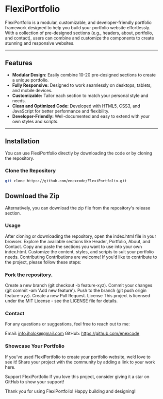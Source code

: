 # **FlexiPortfolio**

FlexiPortfolio is a modular, customizable, and developer-friendly portfolio framework designed to help you build your portfolio website effortlessly. With a collection of pre-designed sections (e.g., headers, about, portfolio, and contact), users can combine and customize the components to create stunning and responsive websites.

---

## **Features**

- **Modular Design:** Easily combine 10-20 pre-designed sections to create a unique portfolio.
- **Fully Responsive:** Designed to work seamlessly on desktops, tablets, and mobile devices.
- **Customizable:** Tailor each section to match your personal style and needs.
- **Clean and Optimized Code:** Developed with HTML5, CSS3, and JavaScript for better performance and flexibility.
- **Developer-Friendly:** Well-documented and easy to extend with your own styles and scripts.

---

## **Installation**

You can use FlexiPortfolio directly by downloading the code or by cloning the repository.

### **Clone the Repository**
```bash
git clone https://github.com/enexcode/FlexiPortfolio.git
```
## Download the Zip 
Alternatively, you can download the zip file from the repository's release section.

### Usage
After cloning or downloading the repository, open the index.html file in your browser.
Explore the available sections like Header, Portfolio, About, and Contact.
Copy and paste the sections you want to use into your own index.html.
Customize the content, styles, and scripts to suit your portfolio needs.
Contributing
Contributions are welcome! If you'd like to contribute to the project, please follow these steps:

### Fork the repository.
Create a new branch (git checkout -b feature-xyz).
Commit your changes (git commit -am 'Add new feature').
Push to the branch (git push origin feature-xyz).
Create a new Pull Request.
License
This project is licensed under the MIT License - see the LICENSE file for details.

### Contact
For any questions or suggestions, feel free to reach out to me:

Email: info.jholok@gmail.com
GitHub: https://github.com/enexcode
### Showcase Your Portfolio
If you’ve used FlexiPortfolio to create your portfolio website, we’d love to see it! Share your project with the community by adding a link to your work here.

Support FlexiPortfolio
If you love this project, consider giving it a star on GitHub to show your support!

Thank you for using FlexiPortfolio!
Happy building and designing!

